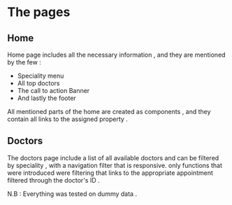 # The pages 

## Home 

Home page includes all the necessary information , and they are mentioned by the few :

- Speciality menu 
- All top doctors 
- The call to action Banner 
- And lastly the footer 

All mentioned parts of the home are created as components , and they contain 
all links to the assigned property . 

## Doctors 

The doctors page include a list of all available doctors and can be 
filtered by speciality , with a navigation filter that is responsive. 
only functions that were introduced  were filtering that links to the appropriate appointment filtered 
through the doctor's ID . 

N.B : Everything was tested on dummy data . 

